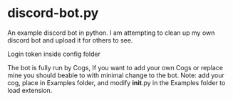 # discord-bot.py
An example discord bot in python.
I am attempting to clean up my own discord bot and upload it for others to see.

Login token inside config folder

The bot is fully run by Cogs, If you want to add your own Cogs or replace mine you should beable to with minimal change to the bot.
  Note: add your cog, place in Examples folder, and modify __init__.py in the Examples folder to load extension.
